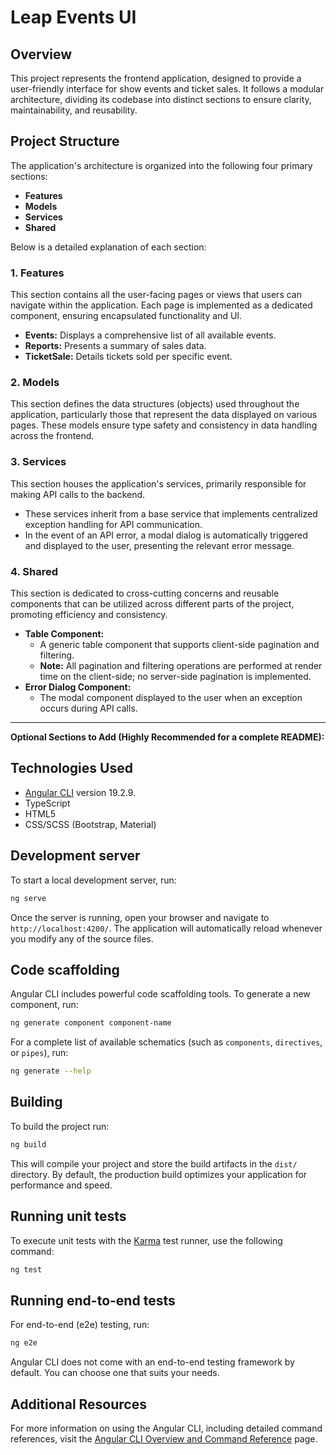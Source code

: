 # Leap Events UI

## Overview

This project represents the frontend application, designed to provide a user-friendly interface for show events and ticket sales. It follows a modular architecture, dividing its codebase into distinct sections to ensure clarity, maintainability, and reusability.

## Project Structure

The application's architecture is organized into the following four primary sections:

* **Features**
* **Models**
* **Services**
* **Shared**

Below is a detailed explanation of each section:

### 1. Features

This section contains all the user-facing pages or views that users can navigate within the application. Each page is implemented as a dedicated component, ensuring encapsulated functionality and UI.

* **Events:** Displays a comprehensive list of all available events.
* **Reports:** Presents a summary of sales data.
* **TicketSale:** Details tickets sold per specific event.

### 2. Models

This section defines the data structures (objects) used throughout the application, particularly those that represent the data displayed on various pages. These models ensure type safety and consistency in data handling across the frontend.

### 3. Services

This section houses the application's services, primarily responsible for making API calls to the backend.

* These services inherit from a base service that implements centralized exception handling for API communication.
* In the event of an API error, a modal dialog is automatically triggered and displayed to the user, presenting the relevant error message.

### 4. Shared

This section is dedicated to cross-cutting concerns and reusable components that can be utilized across different parts of the project, promoting efficiency and consistency.

* **Table Component:**
    * A generic table component that supports client-side pagination and filtering.
    * **Note:** All pagination and filtering operations are performed at render time on the client-side; no server-side pagination is implemented.
* **Error Dialog Component:**
    * The modal component displayed to the user when an exception occurs during API calls.

---

**Optional Sections to Add (Highly Recommended for a complete README):**

## Technologies Used

* [Angular CLI](https://github.com/angular/angular-cli) version 19.2.9.
* TypeScript
* HTML5
* CSS/SCSS (Bootstrap, Material)

## Development server

To start a local development server, run:

```bash
ng serve
```

Once the server is running, open your browser and navigate to `http://localhost:4200/`. The application will automatically reload whenever you modify any of the source files.

## Code scaffolding

Angular CLI includes powerful code scaffolding tools. To generate a new component, run:

```bash
ng generate component component-name
```

For a complete list of available schematics (such as `components`, `directives`, or `pipes`), run:

```bash
ng generate --help
```

## Building

To build the project run:

```bash
ng build
```

This will compile your project and store the build artifacts in the `dist/` directory. By default, the production build optimizes your application for performance and speed.

## Running unit tests

To execute unit tests with the [Karma](https://karma-runner.github.io) test runner, use the following command:

```bash
ng test
```

## Running end-to-end tests

For end-to-end (e2e) testing, run:

```bash
ng e2e
```

Angular CLI does not come with an end-to-end testing framework by default. You can choose one that suits your needs.

## Additional Resources

For more information on using the Angular CLI, including detailed command references, visit the [Angular CLI Overview and Command Reference](https://angular.dev/tools/cli) page.
